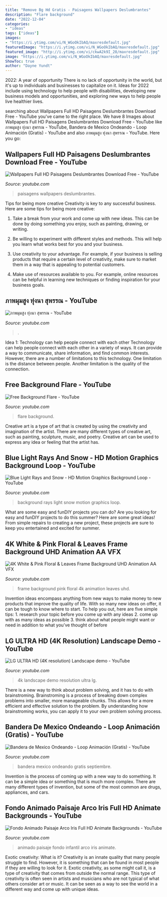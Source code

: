 ```yaml
---
title: "Remove Bg Hd Gratis - Paisagens Wallpapers Deslumbrantes"
description: "Flare background"
date: "2022-12-04"
categories:
- "ideas"
tags: ["ideas"]
images:
- "https://i.ytimg.com/vi/N_WGoOkIbAQ/maxresdefault.jpg"
featuredImage: "https://i.ytimg.com/vi/N_WGoOkIbAQ/maxresdefault.jpg"
featured_image: "http://i.ytimg.com/vi/ckwA2k9I_28/maxresdefault.jpg"
image: "https://i.ytimg.com/vi/N_WGoOkIbAQ/maxresdefault.jpg"
ShowToc: true
author: "Dayne Yundt"
---
```



2022: A year of opportunity
There is no lack of opportunity in the world, but it's up to individuals and businesses to capitalize on it. Ideas for 2022 include using technology to help people with disabilities, developing new business models and opportunities, and exploring new ways to help people live healthier lives.

	

		
searching about Wallpapers Full HD Paisagens Deslumbrantes Download Free - YouTube you've came to the right place. We have 8 Images about Wallpapers Full HD Paisagens Deslumbrantes Download Free - YouTube like ภาพมุมสูง ทุ่งนา สุพรรณ - YouTube, Bandera de Mexico Ondeando - Loop Animación (Gratis) - YouTube and also ภาพมุมสูง ทุ่งนา สุพรรณ - YouTube. Here you go:
		
    
## Wallpapers Full HD Paisagens Deslumbrantes Download Free - YouTube

<img loading=lazy src="https://i.ytimg.com/vi/N_WGoOkIbAQ/maxresdefault.jpg" onerror="this.onerror=null;this.src='https://tse4.mm.bing.net/th?id=OIP.Ox3nV0eEt7_PRwUkMMP_JwHaEK&amp;pid=15.1';" alt="Wallpapers Full HD Paisagens Deslumbrantes Download Free - YouTube">

_Source: youtube.com_

>paisagens wallpapers deslumbrantes. 

	

Tips for being more creative
Creativity is key to any successful business. Here are some tips for being more creative:
1. Take a break from your work and come up with new ideas. This can be done by doing something you enjoy, such as painting, drawing, or writing.

2. Be willing to experiment with different styles and methods. This will help you learn what works best for you and your business.

3. Use creativity to your advantage. For example, if your business is selling products that require a certain level of creativity, make sure to market them in a way that is appealing to potential customers.

4. Make use of resources available to you. For example, online resources can be helpful in learning new techniques or finding inspiration for your business goals.


    
## ภาพมุมสูง ทุ่งนา สุพรรณ - YouTube

<img loading=lazy src="https://i.ytimg.com/vi/IyZdRlBp9NU/maxresdefault.jpg" onerror="this.onerror=null;this.src='https://tse3.mm.bing.net/th?id=OIP.sKJLZTv547KUF-u6DVXOMwHaEK&amp;pid=15.1';" alt="ภาพมุมสูง ทุ่งนา สุพรรณ - YouTube">

_Source: youtube.com_

>. 

	

Idea 1: Technology can help people connect with each other
Technology can help people connect with each other in a variety of ways. It can provide a way to communicate, share information, and find common interests. However, there are a number of limitations to this technology. One limitation is the distance between people. Another limitation is the quality of the connection.

    
## Free Background Flare - YouTube

<img loading=lazy src="http://i.ytimg.com/vi/iEDzovRzhco/maxresdefault.jpg" onerror="this.onerror=null;this.src='https://tse3.mm.bing.net/th?id=OIP.VwVoVwtoZi2gy00TfjmhyQHaEK&amp;pid=15.1';" alt="Free Background Flare - YouTube">

_Source: youtube.com_

>flare background. 

	

Creative art is a type of art that is created by using the creativity and imagination of the artist. There are many different types of creative art, such as painting, sculpture, music, and poetry. Creative art can be used to express any idea or feeling that the artist has.

    
## Blue Light Rays And Snow - HD Motion Graphics Background Loop - YouTube

<img loading=lazy src="https://i.ytimg.com/vi/e4dgBk8XTIk/maxresdefault.jpg" onerror="this.onerror=null;this.src='https://tse1.mm.bing.net/th?id=OIP.iCwNGkzLp_79xjf6ehDoMgHaEK&amp;pid=15.1';" alt="Blue Light Rays and Snow - HD Motion Graphics Background Loop - YouTube">

_Source: youtube.com_

>background rays light snow motion graphics loop. 

	

What are some easy and funDIY projects you can do?
Are you looking for easy and funDIY projects to do this summer? Here are some great ideas! From simple repairs to creating a new project, these projects are sure to keep you entertained and excited for summer.

    
## 4K White &amp; Pink Floral &amp; Leaves Frame Background UHD Animation AA VFX

<img loading=lazy src="https://i.ytimg.com/vi/HA7vrE7QcvY/maxresdefault.jpg" onerror="this.onerror=null;this.src='https://tse2.mm.bing.net/th?id=OIP.bSWxuIsul5ArnAYDVNv4VwHaEK&amp;pid=15.1';" alt="4K White &amp; Pink Floral &amp; Leaves Frame Background UHD Animation AA VFX">

_Source: youtube.com_

>frame background pink floral 4k animation leaves uhd. 

	

Invention ideas encompass anything from new ways to make money to new products that improve the quality of life. With so many new ideas on offer, it can be tough to know where to start. To help you out, here are five simple tips: 1. research your topic before you come up with any ideas 2. come up with as many ideas as possible 3. think about what people might want or need in addition to what you’ve thought of before 
    
## LG ULTRA HD (4K Resolution) Landscape Demo - YouTube

<img loading=lazy src="http://i.ytimg.com/vi/rKrGDVuIzxA/maxresdefault.jpg" onerror="this.onerror=null;this.src='https://tse4.mm.bing.net/th?id=OIP.kdDJDR0dzwIdZX1PP9bStgHaEK&amp;pid=15.1';" alt="LG ULTRA HD (4K resolution) Landscape demo - YouTube">

_Source: youtube.com_

>4k landscape demo resolution ultra lg. 

	

There is a new way to think about problem solving, and it has to do with brainstroming. Brainstroming is a process of breaking down complex problems into smaller, more manageable chunks. This allows for a more efficient and effective solution to the problem. By understanding how brainstroming works, you can apply it to your own problem solving process.

    
## Bandera De Mexico Ondeando - Loop Animación (Gratis) - YouTube

<img loading=lazy src="http://i.ytimg.com/vi/ckwA2k9I_28/maxresdefault.jpg" onerror="this.onerror=null;this.src='https://tse3.mm.bing.net/th?id=OIP.7ySkKY8hS--LoQ1YMgVczwHaEK&amp;pid=15.1';" alt="Bandera de Mexico Ondeando - Loop Animación (Gratis) - YouTube">

_Source: youtube.com_

>bandera mexico ondeando gratis septiembre. 

	

Invention is the process of coming up with a new way to do something. It can be a simple idea or something that is much more complex. There are many different types of invention, but some of the most common are drugs, appliances, and cars.

    
## Fondo Animado Paisaje Arco Iris Full HD Animate Backgrounds - YouTube

<img loading=lazy src="https://i.ytimg.com/vi/rP88OUww5wQ/maxresdefault.jpg" onerror="this.onerror=null;this.src='https://tse4.mm.bing.net/th?id=OIP.ikSb5NFJLGeU-VqNYTGvYgHaEK&amp;pid=15.1';" alt="Fondo Animado Paisaje Arco Iris Full HD Animate Backgrounds - YouTube">

_Source: youtube.com_

>animado paisaje fondo infantil arco iris animate. 

	

Exotic creativity: What is it?
Creativity is an innate quality that many people struggle to find. However, it is something that can be found in most people if they are willing to look for it. Exotic creativity, as some might call it, is a type of creativity that comes from outside the normal range. This type of creativity is often seen in artists and musicians who are not typical of what others consider art or music. It can be seen as a way to see the world in a different way and come up with unique ideas.

